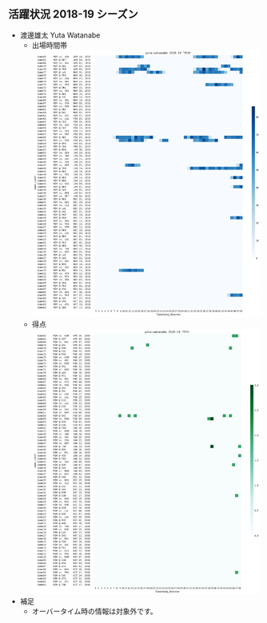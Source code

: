 
## 活躍状況 2018-19 シーズン
- 渡邊雄太 Yuta Watanabe
  - 出場時間帯
  ![image.png](images/yuta-watanabe_2018-19_MIN.png)
  - 得点
  ![image.png](images/yuta-watanabe_2018-19_PTS.png)
- 補足
  - オーバータイム時の情報は対象外です。
